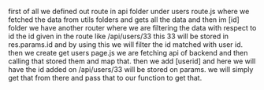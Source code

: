 first of all we defined out route in api folder under users route.js where we fetched the data from utils folders and gets all the data and then im 
[id] folder we have another router where we are filtering the data with respect to id the id given in the route like /api/users/33 this 33 will be stored in res.params.id and by using this we will filter the id matched with user id.
then we create get users page.js we are fetching api of backend and then calling that stored them and map that. then we add [userid] and here we will have the id added on /api/users/33 will be stored on params. we will simply get that from there and pass that to our function to get that.
